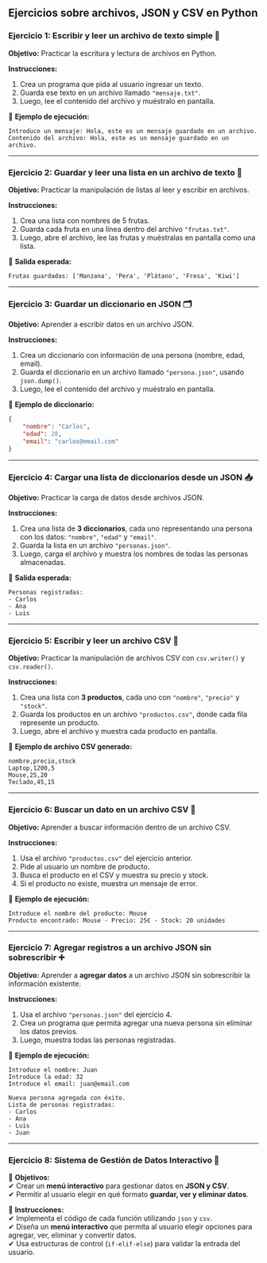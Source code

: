 ## **Ejercicios sobre archivos, JSON y CSV en Python**

### **Ejercicio 1: Escribir y leer un archivo de texto simple** 📄
**Objetivo:** Practicar la escritura y lectura de archivos en Python.

**Instrucciones:**
1. Crea un programa que pida al usuario ingresar un texto.
2. Guarda ese texto en un archivo llamado `"mensaje.txt"`.
3. Luego, lee el contenido del archivo y muéstralo en pantalla.

📌 **Ejemplo de ejecución:**
```
Introduce un mensaje: Hola, este es un mensaje guardado en un archivo.
Contenido del archivo: Hola, este es un mensaje guardado en un archivo.
```

---

### **Ejercicio 2: Guardar y leer una lista en un archivo de texto** 📜
**Objetivo:** Practicar la manipulación de listas al leer y escribir en archivos.

**Instrucciones:**
1. Crea una lista con nombres de 5 frutas.
2. Guarda cada fruta en una línea dentro del archivo `"frutas.txt"`.
3. Luego, abre el archivo, lee las frutas y muéstralas en pantalla como una lista.

📌 **Salida esperada:**
```
Frutas guardadas: ['Manzana', 'Pera', 'Plátano', 'Fresa', 'Kiwi']
```

---

### **Ejercicio 3: Guardar un diccionario en JSON** 🗂️
**Objetivo:** Aprender a escribir datos en un archivo JSON.

**Instrucciones:**
1. Crea un diccionario con información de una persona (nombre, edad, email).
2. Guarda el diccionario en un archivo llamado `"persona.json"`, usando `json.dump()`.
3. Luego, lee el contenido del archivo y muéstralo en pantalla.

📌 **Ejemplo de diccionario:**
```json
{
    "nombre": "Carlos",
    "edad": 28,
    "email": "carlos@email.com"
}
```

---

### **Ejercicio 4: Cargar una lista de diccionarios desde un JSON** 📥
**Objetivo:** Practicar la carga de datos desde archivos JSON.

**Instrucciones:**
1. Crea una lista de **3 diccionarios**, cada uno representando una persona con los datos: `"nombre"`, `"edad"` y `"email"`.
2. Guarda la lista en un archivo `"personas.json"`.
3. Luego, carga el archivo y muestra los nombres de todas las personas almacenadas.

📌 **Salida esperada:**
```
Personas registradas:
- Carlos
- Ana
- Luis
```

---

### **Ejercicio 5: Escribir y leer un archivo CSV** 📑
**Objetivo:** Practicar la manipulación de archivos CSV con `csv.writer()` y `csv.reader()`.

**Instrucciones:**
1. Crea una lista con **3 productos**, cada uno con `"nombre"`, `"precio"` y `"stock"`.
2. Guarda los productos en un archivo `"productos.csv"`, donde cada fila represente un producto.
3. Luego, abre el archivo y muestra cada producto en pantalla.

📌 **Ejemplo de archivo CSV generado:**
```
nombre,precio,stock
Laptop,1200,5
Mouse,25,20
Teclado,45,15
```

---

### **Ejercicio 6: Buscar un dato en un archivo CSV** 🔎
**Objetivo:** Aprender a buscar información dentro de un archivo CSV.

**Instrucciones:**
1. Usa el archivo `"productos.csv"` del ejercicio anterior.
2. Pide al usuario un nombre de producto.
3. Busca el producto en el CSV y muestra su precio y stock.
4. Si el producto no existe, muestra un mensaje de error.

📌 **Ejemplo de ejecución:**
```
Introduce el nombre del producto: Mouse
Producto encontrado: Mouse - Precio: 25€ - Stock: 20 unidades
```

---

### **Ejercicio 7: Agregar registros a un archivo JSON sin sobrescribir** ➕
**Objetivo:** Aprender a **agregar datos** a un archivo JSON sin sobrescribir la información existente.

**Instrucciones:**
1. Usa el archivo `"personas.json"` del ejercicio 4.
2. Crea un programa que permita agregar una nueva persona sin eliminar los datos previos.
3. Luego, muestra todas las personas registradas.

📌 **Ejemplo de ejecución:**
```
Introduce el nombre: Juan
Introduce la edad: 32
Introduce el email: juan@email.com

Nueva persona agregada con éxito.
Lista de personas registradas:
- Carlos
- Ana
- Luis
- Juan
```
---

### **Ejercicio 8: Sistema de Gestión de Datos Interactivo** 🚀
📌 **Objetivos:**  
✔ Crear un **menú interactivo** para gestionar datos en **JSON y CSV**.  
✔ Permitir al usuario elegir en qué formato **guardar, ver y eliminar datos**.  

📌 **Instrucciones:**  
✔ Implementa el código de cada función utilizando `json` y `csv`.  
✔ Diseña un **menú interactivo** que permita al usuario elegir opciones para agregar, ver, eliminar y convertir datos.  
✔ Usa estructuras de control (`if-elif-else`) para validar la entrada del usuario.  

